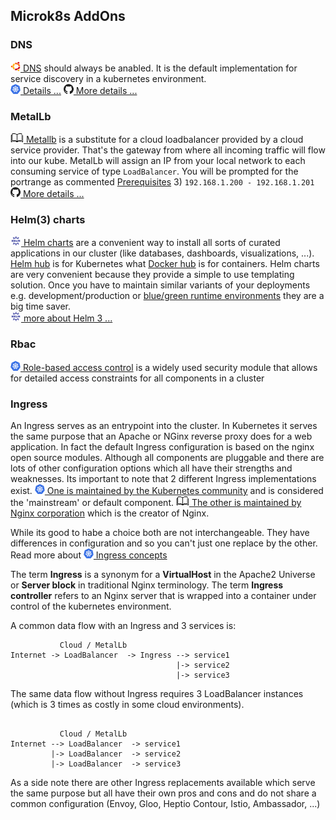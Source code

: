 ## Microk8s AddOns

### DNS
[![](images/ico/color/ubuntu_16.png) DNS](https://microk8s.io/docs/addon-dns) should always be anabled.
It is the default implementation for service discovery in a kubernetes environment.  
[![](images/ico/color/kubernetes_16.png) Details ...](https://kubernetes.io/docs/tasks/administer-cluster/dns-custom-nameservers/) 
[![](images/ico/github_16.png) More details ...](https://github.com/kubernetes/dns/blob/master/docs/specification.md)

### MetalLb
[![](images/ico/book_16.png) Metallb](https://metallb.universe.tf) is a substitute for a cloud loadbalancer provided by a cloud service provider.
That's the gateway from where all incoming traffic will flow into our kube.
MetalLb will assign an IP from your local network to each consuming service of type `LoadBalancer`. 
You will be prompted for the portrange as commented [Prerequisites](../Readme.md#prerequisites) 3) `192.168.1.200 - 192.168.1.201`  
[![](images/ico/github_16.png) More details ...](https://github.com/metallb/metallb)

### Helm(3) charts
[![](images/ico/color/helm_16.png) Helm charts](https://helm.sh/) are a convenient way to install all sorts of curated applications in our cluster 
(like databases, dashboards, visualizations, ...).
[Helm hub](https://hub.helm.sh) is for Kubernetes what [Docker hub](https://hub.docker.com/) is for containers. 
Helm charts are very convenient because they provide a simple to use templating solution.
Once you have to maintain similar variants of your deployments e.g. development/production or 
[blue/green runtime environments](https://octopus.com/docs/deployment-patterns/blue-green-deployments) they are a big time saver.  
[![](images/ico/color/helm_16.png) more about Helm 3 ...](https://helm.sh/blog/helm-3-released/)

### Rbac
[![](images/ico/color/kubernetes_16.png) Role-based access control](https://kubernetes.io/docs/reference/access-authn-authz/rbac/)
is a widely used security module that allows for detailed access constraints for all components in a cluster

### Ingress

An Ingress serves as an entrypoint into the cluster. In Kubernetes it serves the same purpose that an Apache or NGinx
reverse proxy does for a web application. In fact the default Ingress configuration is based on the nginx open source modules. 
Although all components are pluggable and there are lots of other configuration options which all have their strengths and weaknesses.
Its important to note that 2 different Ingress implementations exist.
[![](images/ico/color/kubernetes_16.png) One is maintained by the Kubernetes community](https://kubernetes.github.io/ingress-nginx/)
 and is considered the
'mainstream' or default component. [![](images/ico/book_16.png) The other is maintained by Nginx corporation](https://www.nginx.com/products/nginx/kubernetes-ingress-controller/)
 which is the creator of Nginx.   

While its good to habe a choice both are not interchangeable. They have differences in configuration and so you can't just one replace by the other.
Read more about [![](images/ico/color/kubernetes_16.png) Ingress concepts](https://kubernetes.io/docs/concepts/services-networking/ingress/)

The term **Ingress** is a synonym for a **VirtualHost** in the Apache2 Universe or **Server block** in traditional Nginx terminology.
The term **Ingress controller** refers to an Nginx server that is wrapped into a container under control of the kubernetes environment. 

A common data flow with an Ingress and 3 services is:

```
           Cloud / MetalLb
Internet -> LoadBalancer  -> Ingress --> service1  
                                     |-> service2
                                     |-> service3
```
The same data flow without Ingress requires 3 LoadBalancer instances (which is 3 times as costly in some cloud environments).
```

           Cloud / MetalLb
Internet --> LoadBalancer  -> service1  
         |-> LoadBalancer  -> service2  
         |-> LoadBalancer  -> service3  
```

As a side note there are other Ingress replacements available which serve the same purpose but all have their own pros and cons
and do not share a common configuration (Envoy, Gloo, Heptio Contour, Istio, Ambassador, ...)

